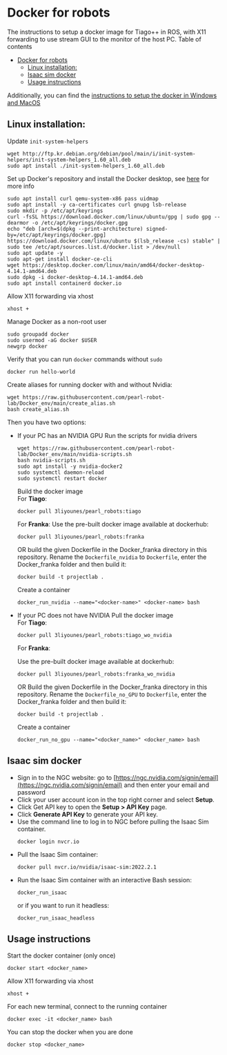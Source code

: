 # Docker for robots

The instructions to setup a docker image for Tiago++ in ROS, with X11 forwarding to use stream GUI to the monitor of the host PC.
Table of contents
- [Docker for robots](#docker-for-robots)
  - [Linux installation:](#linux-installation)
  - [Isaac sim docker](#isaac-sim-docker)
  - [Usage instructions](#usage-instructions)

Additionally, you can find the [instructions to setup the docker in Windows and MacOS](https://github.com/pearl-robot-lab/Docker_env/blob/main/Windows_Mac.md)

## Linux installation:
Update `init-system-helpers`
```
wget http://ftp.kr.debian.org/debian/pool/main/i/init-system-helpers/init-system-helpers_1.60_all.deb
sudo apt install ./init-system-helpers_1.60_all.deb
```
Set up Docker's repository and install the Docker desktop, see [here](https://docs.docker.com/desktop/install/linux/ubuntu/) for more info 
```
sudo apt install curl qemu-system-x86 pass uidmap
sudo apt install -y ca-certificates curl gnupg lsb-release
sudo mkdir -p /etc/apt/keyrings
curl -fsSL https://download.docker.com/linux/ubuntu/gpg | sudo gpg --dearmor -o /etc/apt/keyrings/docker.gpg
echo "deb [arch=$(dpkg --print-architecture) signed-by=/etc/apt/keyrings/docker.gpg] https://download.docker.com/linux/ubuntu $(lsb_release -cs) stable" | sudo tee /etc/apt/sources.list.d/docker.list > /dev/null
sudo apt update -y
sudo apt-get install docker-ce-cli
wget https://desktop.docker.com/linux/main/amd64/docker-desktop-4.14.1-amd64.deb
sudo dpkg -i docker-desktop-4.14.1-amd64.deb
sudo apt install containerd docker.io
```
Allow X11 forwarding via xhost
```
xhost +
```
Manage Docker as a non-root user
```
sudo groupadd docker
sudo usermod -aG docker $USER
newgrp docker
```
Verify that you can run `docker` commands without `sudo`
```
docker run hello-world
```

Create aliases for running docker with and without Nvidia:
```
wget https://raw.githubusercontent.com/pearl-robot-lab/Docker_env/main/create_alias.sh
bash create_alias.sh
```

Then you have two options:

* If your PC has an NVIDIA GPU
    Run the scripts for nvidia drivers
    ```
    wget https://raw.githubusercontent.com/pearl-robot-lab/Docker_env/main/nvidia-scripts.sh
    bash nvidia-scripts.sh
    sudo apt install -y nvidia-docker2
    sudo systemctl daemon-reload
    sudo systemctl restart docker
    ```

    Build the docker image <br>
    For **Tiago**:
    ```
    docker pull 3liyounes/pearl_robots:tiago
    ```
    For **Franka**:
    Use the pre-built docker image available at dockerhub:
    ```
    docker pull 3liyounes/pearl_robots:franka
    ```
    OR build the given Dockerfile in the Docker_franka directory in this repository. Rename the `Dockerfile_nvidia` to `Dockerfile`, enter the Docker_franka folder and then build it:
    ```
    docker build -t projectlab .
    ```

    Create a container
    ```
    docker_run_nvidia --name="<docker-name>" <docker-name> bash
    ```

* If your PC does not have NVIDIA
    Pull the docker image <br>
    For **Tiago**:
    ```
    docker pull 3liyounes/pearl_robots:tiago_wo_nvidia
    ```
    For **Franka**:

    Use the pre-built docker image available at dockerhub:
    ```
    docker pull 3liyounes/pearl_robots:franka_wo_nvidia
    ```
    OR Build the given Dockerfile in the Docker_franka directory in this repository. Rename the `Dockerfile_no_GPU` to `Dockerfile`, enter the Docker_franka folder and then build it:
    ```
    docker build -t projectlab .
    ```


    Create a container
    ```
    docker_run_no_gpu --name="<docker_name>" <docker_name> bash
    ```

## Isaac sim docker
* Sign in to the NGC website:
go to [https://ngc.nvidia.com/signin/email](https://ngc.nvidia.com/signin/email) and then enter your email and password
* Click your user account icon in the top right corner and select **Setup**.
* Click Get API key to open the **Setup > API Key** page.
* Click **Generate API Key** to generate your API key.
* Use the command line to log in to NGC before pulling the Isaac Sim container.
    ```
    docker login nvcr.io
    ```
* Pull the Isaac Sim container:
    ```
    docker pull nvcr.io/nvidia/isaac-sim:2022.2.1
    ```
* Run the Isaac Sim container with an interactive Bash session:
    ```
    docker_run_isaac
    ```
    or if you want to run it headless:
    ```
    docker_run_isaac_headless
    ```
## Usage instructions

Start the docker container (only once)
```
docker start <docker_name>
```
Allow X11 forwarding via xhost
```
xhost +
```
For each new terminal, connect to the running container
```
docker exec -it <docker_name> bash
```
You can stop the docker when you are done
```
docker stop <docker_name> 
```
